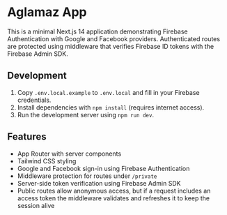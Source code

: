 # Aglamaz App

This is a minimal Next.js 14 application demonstrating Firebase Authentication with Google and Facebook providers. Authenticated routes are protected using middleware that verifies Firebase ID tokens with the Firebase Admin SDK.

## Development

1. Copy `.env.local.example` to `.env.local` and fill in your Firebase credentials.
2. Install dependencies with `npm install` (requires internet access).
3. Run the development server using `npm run dev`.

## Features

- App Router with server components
- Tailwind CSS styling
- Google and Facebook sign-in using Firebase Authentication
- Middleware protection for routes under `/private`
- Server-side token verification using Firebase Admin SDK
- Public routes allow anonymous access, but if a request includes an access token the middleware validates and refreshes it to keep the session alive

